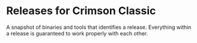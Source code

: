 Releases for Crimson Classic
============

A snapshot of binaries and tools that identifies a release. Everything within a release is
guaranteed to work properly with each other.
